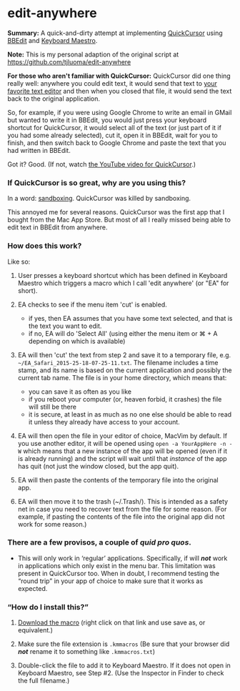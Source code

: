edit-anywhere
=============

**Summary:** A quick-and-dirty attempt at implementing [QuickCursor][1] using [BBEdit][2] and [Keyboard Maestro][3].

**Note:** This is my personal adaption of the original script at <https://github.com/tjluoma/edit-anywhere>

**For those who aren't familiar with QuickCursor:**
QuickCursor did one thing really well: anywhere you could edit text, it would send that text to [your favorite text editor][2] and then when you closed that file, it would send the text back to the original application.

So, for example, if you were using Google Chrome to write an email in GMail but wanted to write it in BBEdit, you would just press your keyboard shortcut for QuickCursor, it would select all of the text (or just part of it if you had some already selected), cut it, open it in BBEdit, wait for you to finish, and then switch back to Google Chrome and paste the text that you had written in BBEdit.

Got it? Good. (If not, watch [the YouTube video for QuickCursor][4].)

### If QuickCursor is so great, why are you using this? ###

In a word: [sandboxing][5]. QuickCursor was killed by sandboxing.

This annoyed me for several reasons. QuickCursor was the first app that I bought from the Mac App Store. But most of all I really missed being able to edit text in BBEdit from anywhere.

### How does this work? ###

Like so:

1. User presses a keyboard shortcut which has been defined in Keyboard Maestro which triggers a macro which I call 'edit anywhere' (or "EA" for short).

2. EA checks to see if the menu item 'cut' is enabled. 
	*	if yes, then EA assumes that you have some text selected, and that is the text you want to edit.
	*	if no, EA will do 'Select All' (using either the menu item or ⌘ + A depending on which is available)
	
3.	EA will then 'cut' the text from step 2 and save it to a temporary file, e.g. `~/EA_Safari_2015-25-18-07-25-11.txt`. The filename includes a time stamp, and its name is based on the current application and possibly the current tab name. The file is in your home directory, which means that:
	*	you can save it as often as you like
	*	if you reboot your computer (or, heaven forbid, it crashes) the file will still be there
	*	it is secure, at least in as much as no one else should be able to read it unless they already have access to your account.
	
4.	EA will then open the file in your editor of choice, MacVim by default. If you use another editor, it will be opened using `open -a YourAppHere -n -W` which means that a new instance of the app will be opened (even if it is already running) and the script will wait until that _instance_ of the app has quit (not just the window closed, but the app quit).


5. EA will then paste the contents of the temporary file into the original app.

8. EA will then move it to the trash (~/.Trash/). This is intended as a safety net in case you need to recover text from the file for some reason. (For example, if pasting the contents of the file into the original app did not work for some reason.)


### There are a few provisos, a couple of *quid pro quos*.

* This will only work in ‘regular’ applications. Specifically, if will ***not*** work in applications which only exist in the menu bar. This limitation was present in QuickCursor too. When in doubt, I recommend testing the “round trip” in your app of choice to make sure that it works as expected.


### “How do I install this?”

1.	[Download the macro](https://github.com/goerz/edit-anywhere/raw/master/Edit-Anywhere.kmmacros) (right click on that link and use save as, or equivalent.)

2.	Make sure the file extension is `.kmmacros` (Be sure that your browser did  ***not*** rename it to something like `.kmmacros.txt`)

3.	Double-click the file to add it to Keyboard Maestro. If it does not open in Keyboard Maestro, see Step #2. (Use the Inspector in Finder to check the full filename.)

<!-- footnotes -->
[1]: http://www.hogbaysoftware.com/products/quickcursor
[2]: http://barebones.com
[3]: http://www.keyboardmaestro.com/main/
[4]: http://www.youtube.com/watch?v=-bHwcyHrRGs
[5]: http://www.hogbaysoftware.com/products/quickcursor/faq
[6]: http://www.barebones.com/support/bbedit/cmd-line-tools.html
